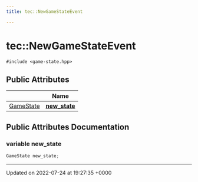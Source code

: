 ```yaml
---
title: tec::NewGameStateEvent

---
```


# tec::NewGameStateEvent






`#include <game-state.hpp>`

## Public Attributes

|                | Name           |
| -------------- | -------------- |
| [GameState](/engine/Classes/structtec_1_1_game_state/) | **[new_state](/engine/Classes/structtec_1_1_new_game_state_event/#variable-new-state)**  |

## Public Attributes Documentation

### variable new_state

```cpp
GameState new_state;
```


-------------------------------

Updated on 2022-07-24 at 19:27:35 +0000